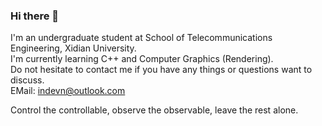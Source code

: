 ### Hi there 👋  
I'm an undergraduate student at School of Telecommunications Engineering, Xidian University.  
I'm currently learning C++ and Computer Graphics (Rendering).  
Do not hesitate to contact me if you have any things or questions want to discuss.  
EMail: [indevn@outlook.com](mailto:indevn@outlook.com) 

<!-- [![indevn's GitHub stats](https://github-readme-stats.vercel.app/api?username=indevn&theme=graywhite&show_icons=true)](https://github.com/anuraghazra/github-readme-stats) -->

Control the controllable, observe the observable, leave the rest alone. 
